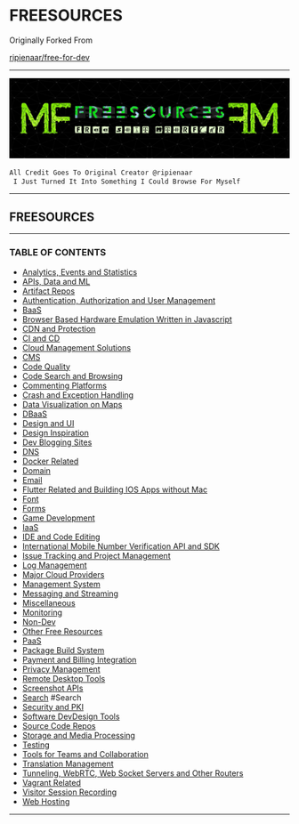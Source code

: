 # FREESOURCES

Originally Forked From

[ripienaar/free-for-dev](https://github.com/ripienaar/free-for-dev)

***

![Header](freesources-github-header.png)

```
All Credit Goes To Original Creator @ripienaar
 I Just Turned It Into Something I Could Browse For Myself
```

***

## FREESOURCES

***

### TABLE OF CONTENTS

* [Analytics, Events and Statistics](readme/analytics-events-and-statistics.md)
* [APIs, Data and ML](readme/apis-data-and-ml.md)
* [Artifact Repos](readme/artifact-repos.md)
* [Authentication, Authorization and User Management](readme/authentication-authorization-and-user-management.md)
* [BaaS](readme/baas.md)
* [Browser Based Hardware Emulation Written in Javascript](readme/browser-based-hardware-emulation-written-in-javascript.md)
* [CDN and Protection](readme/cdn-and-protection.md)
* [CI and CD](readme/ci-and-cd.md)
* [Cloud Management Solutions](readme/cloud-management-solutions.md)
* [CMS](readme/cms.md)
* [Code Quality](readme/code-quality.md)
* [Code Search and Browsing](readme/code-search-and-browsing.md)
* [Commenting Platforms](readme/commenting-platforms.md)
* [Crash and Exception Handling](readme/crash-and-exception-handling.md)
* [Data Visualization on Maps](readme/data-visualization-on-maps.md)
* [DBaaS](readme/dbaas.md)
* [Design and UI](readme/design-and-ui.md)
* [Design Inspiration](readme/design-inspiration.md)
* [Dev Blogging Sites](readme/dev-blogging-sites.md)
* [DNS](readme/dns.md)
* [Docker Related](readme/docker-related.md)
* [Domain](readme/domain.md)
* [Email](readme/email.md)
* [Flutter Related and Building IOS Apps without Mac](readme/flutter-related-and-building-ios-apps-without-mac.md)
* [Font](HOME-MTHRFCKR/FREESOURCES/Font.md)
* [Forms](readme/forms.md)
* [Game Development](readme/game-development.md)
* [IaaS](readme/iaas.md)
* [IDE and Code Editing](readme/ide-and-code-editing.md)
* [International Mobile Number Verification API and SDK](readme/international-mobile-number-verification-api-and-sdk.md)
* [Issue Tracking and Project Management](readme/issue-tracking-and-project-management.md)
* [Log Management](readme/log-management.md)
* [Major Cloud Providers](readme/major-cloud-providers.md)
* [Management System](readme/management-system.md)
* [Messaging and Streaming](readme/messaging-and-streaming.md)
* [Miscellaneous](readme/miscellaneous.md)
* [Monitoring](HOME-MTHRFCKR/FREESOURCES/Monitoring.md)
* [Non-Dev](readme/non-dev.md)
* [Other Free Resources](readme/other-free-resources.md)
* [PaaS](readme/paas.md)
* [Package Build System](readme/package-build-system.md)
* [Payment and Billing Integration](readme/payment-and-billing-integration.md)
* [Privacy Management](readme/privacy-management.md)
* [Remote Desktop Tools](readme/remote-desktop-tools.md)
* [Screenshot APIs](readme/screenshot-apis.md)
* [Search](HOME-MTHRFCKR/FREESOURCES/Search.md) #Search
* [Security and PKI](readme/security-and-pki.md)
* [Software DevDesign Tools](readme/software-devdesign-tools.md)
* [Source Code Repos](readme/source-code-repos.md)
* [Storage and Media Processing](readme/storage-and-media-processing.md)
* [Testing](readme/testing.md)
* [Tools for Teams and Collaboration](readme/tools-for-teams-and-collaboration.md)
* [Translation Management](readme/translation-management.md)
* [Tunneling, WebRTC, Web Socket Servers and Other Routers](readme/tunneling-webrtc-web-socket-servers-and-other-routers.md)
* [Vagrant Related](readme/vagrant-related.md)
* [Visitor Session Recording](readme/visitor-session-recording.md)
* [Web Hosting](readme/web-hosting.md)

***
